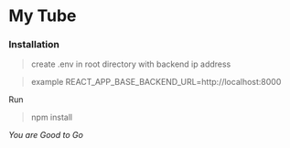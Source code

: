 # My Tube 
### Installation
> create .env in root directory with backend ip address 

>example REACT_APP_BASE_BACKEND_URL=http://localhost:8000

Run
> npm install

*You are Good to Go*